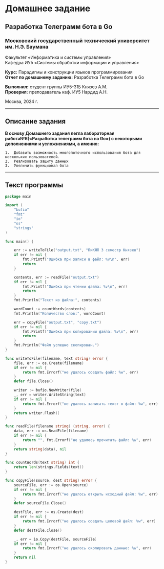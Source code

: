 # Домашнее задание

## Разработка Телеграмм бота в Go

### Московский государственный технический университет им. Н.Э. Баумана  
Факультет «Информатика и системы управления»  
Кафедра ИУ5 «Системы обработки информации и управления»

**Курс:** Парадигмы и конструкции языков программирования  
**Отчет по домашнему заданию:** Разработка Телеграмм бота в Go

**Выполнил:** студент группы ИУ5-31Б Князев А.М.  
**Проверил:** преподаватель каф. ИУ5 Нардид А.Н.  

Москва, 2024 г.

---

## Описание задания

**В основу Домашнего задания легла лабораторная работа№6(«Разработка телеграмм бота на Go»)	 с некоторыми дополнениями и усложнениями, а именно:**

    1.	Добавить возможность многопоточного использования бота для нескольких пользователей.
    2.	Реализовать защиту данных
    3.	Увеличить функционал бота

---

## Текст программы

```go
package main

import (
	"bufio"
	"fmt"
	"io"
	"os"
	"strings"
)

func main() {

	err := writeToFile("output.txt", "ПиКЯП 3 семестр Князев")
	if err != nil {
		fmt.Printf("Ошибка при записи в файл: %v\n", err)
		return
	}

	contents, err := readFile("output.txt")
	if err != nil {
		fmt.Printf("Ошибка при чтении файла: %v\n", err)
		return
	}
	fmt.Println("Текст из файла:", contents)

	wordCount := countWords(contents)
	fmt.Println("Количество слов:", wordCount)

	err = copyFile("output.txt", "copy.txt")
	if err != nil {
		fmt.Printf("Ошибка при копировании файла: %v\n", err)
		return
	}
	fmt.Println("Файл успешно скопирован.")
}

func writeToFile(filename, text string) error {
	file, err := os.Create(filename)
	if err != nil {
		return fmt.Errorf("не удалось создать файл: %w", err)
	}
	defer file.Close()

	writer := bufio.NewWriter(file)
	_, err = writer.WriteString(text)
	if err != nil {
		return fmt.Errorf("не удалось записать текст в файл: %w", err)
	}
	return writer.Flush()
}

func readFile(filename string) (string, error) {
	data, err := os.ReadFile(filename)
	if err != nil {
		return "", fmt.Errorf("не удалось прочитать файл: %w", err)
	}
	return string(data), nil
}

func countWords(text string) int {
	return len(strings.Fields(text))
}

func copyFile(source, dest string) error {
	sourceFile, err := os.Open(source)
	if err != nil {
		return fmt.Errorf("не удалось открыть исходный файл: %w", err)
	}
	defer sourceFile.Close()

	destFile, err := os.Create(dest)
	if err != nil {
		return fmt.Errorf("не удалось создать целевой файл: %w", err)
	}
	defer destFile.Close()

	_, err = io.Copy(destFile, sourceFile)
	if err != nil {
		return fmt.Errorf("не удалось скопировать данные: %w", err)
	}
	return nil
}
```

